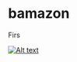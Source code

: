 # bamazon
Firs 

[![Alt text](https://img.youtube.com/vi/34zujlBViUM/0.jpg)](https://youtu.be/34zujlBViUM)

